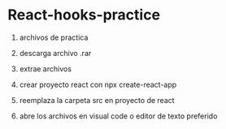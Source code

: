 # React-hooks-practice

1. archivos de practica

2. descarga archivo .rar

3. extrae archivos

4. crear proyecto react con npx create-react-app

5. reemplaza la carpeta src en proyecto de react

6. abre los archivos en visual code o editor de texto preferido

